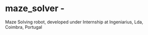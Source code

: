 # maze_solver - 

Maze Solving robot, developed under Internship at Ingeniarius, Lda, Coimbra, Portugal



